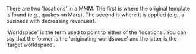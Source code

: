 There are two 'locations' in a MMM. The first is where the original template is found (e.g., quakes on Mars). The second is where it is applied (e.g., a business with decreasing revenues).

'Worldspace' is the term used to point to either of the 'locations'. You can say that the former is the 'originating worldspace' and the latter is the 'target worldspace'.